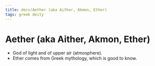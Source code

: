 ```yaml
---
title: docs/Aether (aka Aither, Akmon, Ether)
tags: greek deity
---
```


# Aether (aka Aither, Akmon, Ether) 
- God of light and of upper air (atmosphere).
- Ether comes from Greek mythology, which is good to know.